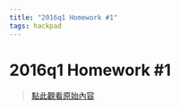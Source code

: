 ```yaml
---
title: "2016q1 Homework #1"
tags: hackpad
---
```


# 2016q1 Homework #1

> [點此觀看原始內容](https://g0v.hackpad.tw/fohfs7fk0Ld)





